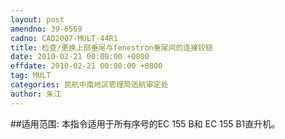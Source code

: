```yaml
---
layout: post
amendno: 39-6569
cadno: CAD2007-MULT-44R1
title: 检查/更换上部垂尾与fenestron垂尾间的连接铰链
date: 2010-02-21 00:00:00 +0800
effdate: 2010-02-21 00:00:00 +0800
tag: MULT
categories: 民航中南地区管理局适航审定处
author: 朱江
---
```


##适用范围:
本指令适用于所有序号的EC 155 B和 EC 155 B1直升机。

